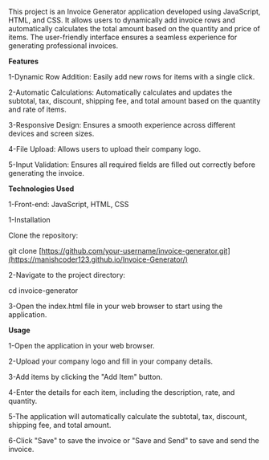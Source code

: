 This project is an Invoice Generator application developed using JavaScript, HTML, and CSS. It allows users to dynamically add invoice rows and automatically calculates the total amount based on the quantity and price of items. The user-friendly interface ensures a seamless experience for generating professional invoices.

****Features****

1-Dynamic Row Addition: Easily add new rows for items with a single click.

2-Automatic Calculations: Automatically calculates and updates the subtotal, tax, discount, shipping fee, and total amount based on the quantity and rate of items.

3-Responsive Design: Ensures a smooth experience across different devices and screen sizes.

4-File Upload: Allows users to upload their company logo.

5-Input Validation: Ensures all required fields are filled out correctly before generating the invoice.

**Technologies Used**

1-Front-end: JavaScript, HTML, CSS

1-Installation

Clone the repository:

git clone [https://github.com/your-username/invoice-generator.git](https://manishcoder123.github.io/Invoice-Generator/)

2-Navigate to the project directory:

cd invoice-generator

3-Open the index.html file in your web browser to start using the application.


**Usage**

1-Open the application in your web browser.

2-Upload your company logo and fill in your company details.

3-Add items by clicking the "Add Item" button.

4-Enter the details for each item, including the description, rate, and quantity.

5-The application will automatically calculate the subtotal, tax, discount, shipping fee, and total amount.

6-Click "Save" to save the invoice or "Save and Send" to save and send the invoice.
